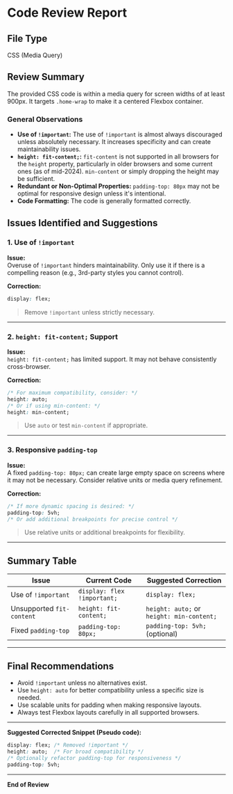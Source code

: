 # Code Review Report

## File Type
CSS (Media Query)

## Review Summary
The provided CSS code is within a media query for screen widths of at least 900px. It targets `.home-wrap` to make it a centered Flexbox container.

### General Observations

- **Use of `!important`:** The use of `!important` is almost always discouraged unless absolutely necessary. It increases specificity and can create maintainability issues.
- **`height: fit-content;`:** `fit-content` is not supported in all browsers for the `height` property, particularly in older browsers and some current ones (as of mid-2024). `min-content` or simply dropping the height may be sufficient.
- **Redundant or Non-Optimal Properties:** `padding-top: 80px` may not be optimal for responsive design unless it's intentional.
- **Code Formatting:** The code is generally formatted correctly.

## Issues Identified and Suggestions

### 1. Use of `!important`
**Issue:**  
Overuse of `!important` hinders maintainability. Only use it if there is a compelling reason (e.g., 3rd-party styles you cannot control).

**Correction:**  
```css
display: flex;
```
> Remove `!important` unless strictly necessary.

---

### 2. `height: fit-content;` Support
**Issue:**  
`height: fit-content;` has limited support. It may not behave consistently cross-browser.

**Correction:**  
```css
/* For maximum compatibility, consider: */
height: auto;
/* Or if using min-content: */
height: min-content;
```
> Use `auto` or test `min-content` if appropriate.

---

### 3. Responsive `padding-top`
**Issue:**  
A fixed `padding-top: 80px;` can create large empty space on screens where it may not be necessary. Consider relative units or media query refinement.

**Correction:**  
```css
/* If more dynamic spacing is desired: */
padding-top: 5vh;
/* Or add additional breakpoints for precise control */
```
> Use relative units or additional breakpoints for flexibility.

---

## Summary Table

| Issue                         | Current Code                                 | Suggested Correction                    |
|-------------------------------|----------------------------------------------|------------------------------------------|
| Use of `!important`           | `display: flex !important;`                  | `display: flex;`                        |
| Unsupported `fit-content`     | `height: fit-content;`                       | `height: auto;` or `height: min-content;`|
| Fixed `padding-top`           | `padding-top: 80px;`                         | `padding-top: 5vh;` (optional)           |

---

## Final Recommendations

- Avoid `!important` unless no alternatives exist.
- Use `height: auto` for better compatibility unless a specific size is needed.
- Use scalable units for padding when making responsive layouts.
- Always test Flexbox layouts carefully in all supported browsers.

---

**Suggested Corrected Snippet (Pseudo code):**
```css
display: flex; /* Removed !important */
height: auto;  /* For broad compatibility */
/* Optionally refactor padding-top for responsiveness */
padding-top: 5vh;
```

---

**End of Review**